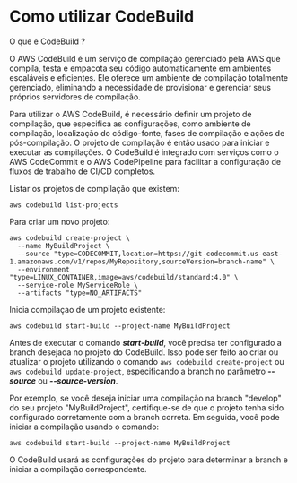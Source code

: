# Como utilizar CodeBuild

O que e CodeBuild ?

O AWS CodeBuild é um serviço de compilação gerenciado pela AWS que compila, testa e empacota 
seu código automaticamente em ambientes escaláveis e eficientes. Ele oferece um ambiente de 
compilação totalmente gerenciado, eliminando a necessidade de provisionar e gerenciar 
seus próprios servidores de compilação.

Para utilizar o AWS CodeBuild, é necessário definir um projeto de compilação, que especifica 
as configurações, como ambiente de compilação, localização do código-fonte, fases de 
compilação e ações de pós-compilação. O projeto de compilação é então usado para iniciar e 
executar as compilações. O CodeBuild é integrado com serviços como o AWS CodeCommit e o 
AWS CodePipeline para facilitar a configuração de fluxos de trabalho de CI/CD completos.

Listar os projetos de compilação que existem:

``aws codebuild list-projects``

Para criar um novo projeto:

```
aws codebuild create-project \
  --name MyBuildProject \
  --source "type=CODECOMMIT,location=https://git-codecommit.us-east-1.amazonaws.com/v1/repos/MyRepository,sourceVersion=branch-name" \
  --environment "type=LINUX_CONTAINER,image=aws/codebuild/standard:4.0" \
  --service-role MyServiceRole \
  --artifacts "type=NO_ARTIFACTS"
```
Inicia compilaçao de um projeto existente:

``aws codebuild start-build --project-name MyBuildProject``

Antes de executar o comando ***start-build***, você precisa ter configurado a branch desejada no
projeto do CodeBuild. Isso pode ser feito ao criar ou atualizar o projeto utilizando o comando 
``aws codebuild create-project`` ou ``aws codebuild update-project``, especificando a branch no 
parâmetro ***--source*** ou ***--source-version***.

Por exemplo, se você deseja iniciar uma compilação na branch "develop" do seu projeto 
"MyBuildProject", certifique-se de que o projeto tenha sido configurado corretamente com a 
branch correta. Em seguida, você pode iniciar a compilação usando o comando:

``aws codebuild start-build --project-name MyBuildProject``

O CodeBuild usará as configurações do projeto para determinar a branch e iniciar a 
compilação correspondente.

